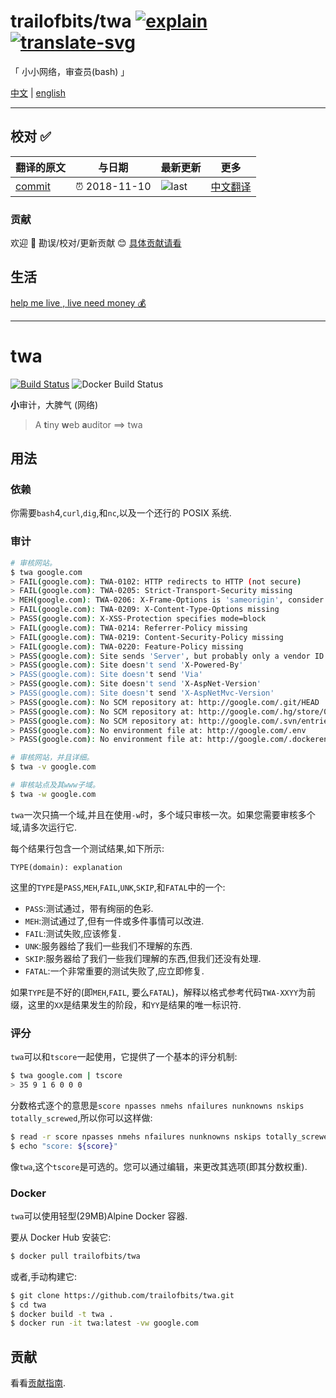 # trailofbits/twa [![explain]][source] [![translate-svg]][translate-list]

<!-- [![size-img]][size] -->

[explain]: http://llever.com/explain.svg
[source]: https://github.com/chinanf-boy/Source-Explain
[translate-svg]: http://llever.com/translate.svg
[translate-list]: https://github.com/chinanf-boy/chinese-translate-list
[size-img]: https://packagephobia.now.sh/badge?p=Name
[size]: https://packagephobia.now.sh/result?p=Name

「 小小网络，审查员(bash) 」

[中文](./readme.md) | [english](https://github.com/trailofbits/twa)

---

## 校对 ✅

<!-- doc-templite START generated -->
<!-- repo = 'trailofbits/twa' -->
<!-- commit = 'dc4151f9b679fa42f09636911a8693329dfee737' -->
<!-- time = '2018-11-10' -->

| 翻译的原文 | 与日期        | 最新更新 | 更多                       |
| ---------- | ------------- | -------- | -------------------------- |
| [commit]   | ⏰ 2018-11-10 | ![last]  | [中文翻译][translate-list] |

[last]: https://img.shields.io/github/last-commit/trailofbits/twa.svg
[commit]: https://github.com/trailofbits/twa/tree/dc4151f9b679fa42f09636911a8693329dfee737

<!-- doc-templite END generated -->

### 贡献

欢迎 👏 勘误/校对/更新贡献 😊 [具体贡献请看](https://github.com/chinanf-boy/chinese-translate-list#贡献)

## 生活

[help me live , live need money 💰](https://github.com/chinanf-boy/live-need-money)

---

# twa

[![Build Status](https://travis-ci.org/trailofbits/twa.svg?branch=master)](https://travis-ci.org/trailofbits/twa)
![Docker Build Status](https://img.shields.io/docker/build/trailofbits/twa.svg)

**小**审计，大脾气 (网络)

> A **t**iny **w**eb **a**uditor ==> twa

## 用法

### 依赖

你需要`bash`4,`curl`,`dig`,和`nc`,以及一个还行的 POSIX 系统.

### 审计

```bash
# 审核网站。
$ twa google.com
> FAIL(google.com): TWA-0102: HTTP redirects to HTTP (not secure)
> FAIL(google.com): TWA-0205: Strict-Transport-Security missing
> MEH(google.com): TWA-0206: X-Frame-Options is 'sameorigin', consider 'deny'
> FAIL(google.com): TWA-0209: X-Content-Type-Options missing
> PASS(google.com): X-XSS-Protection specifies mode=block
> FAIL(google.com): TWA-0214: Referrer-Policy missing
> FAIL(google.com): TWA-0219: Content-Security-Policy missing
> FAIL(google.com): TWA-0220: Feature-Policy missing
> PASS(google.com): Site sends 'Server', but probably only a vendor ID: gws
> PASS(google.com): Site doesn't send 'X-Powered-By'
> PASS(google.com): Site doesn't send 'Via'
> PASS(google.com): Site doesn't send 'X-AspNet-Version'
> PASS(google.com): Site doesn't send 'X-AspNetMvc-Version'
> PASS(google.com): No SCM repository at: http://google.com/.git/HEAD
> PASS(google.com): No SCM repository at: http://google.com/.hg/store/00manifest.i
> PASS(google.com): No SCM repository at: http://google.com/.svn/entries
> PASS(google.com): No environment file at: http://google.com/.env
> PASS(google.com): No environment file at: http://google.com/.dockerenv

# 审核网站，并且详细。
$ twa -v google.com

# 审核站点及其www子域。
$ twa -w google.com
```

`twa`一次只搞一个域,并且在使用`-w`时，多个域只审核一次。如果您需要审核多个域,请多次运行它.

每个结果行包含一个测试结果,如下所示:

```
TYPE(domain): explanation
```

这里的`TYPE`是`PASS`,`MEH`,`FAIL`,`UNK`,`SKIP`,和`FATAL`中的一个:

- `PASS`:测试通过，带有绚丽的色彩.
- `MEH`:测试通过了,但有一件或多件事情可以改进.
- `FAIL`:测试失败,应该修复.
- `UNK`:服务器给了我们一些我们不理解的东西.
- `SKIP`:服务器给了我们一些我们理解的东西,但我们还没有处理.
- `FATAL`:一个非常重要的测试失败了,应立即修复.

如果`TYPE`是不好的(即`MEH`,`FAIL`, 要么`FATAL`)，解释以格式参考代码`TWA-XXYY`为前缀，这里的`XX`是结果发生的阶段，和`YY`是结果的唯一标识符.

### 评分

`twa`可以和`tscore`一起使用，它提供了一个基本的评分机制:

```bash
$ twa google.com | tscore
> 35 9 1 6 0 0 0
```

分数格式逐个的意思是`score npasses nmehs nfailures nunknowns nskips totally_screwed`,所以你可以这样做:

```bash
$ read -r score npasses nmehs nfailures nunknowns nskips totally_screwed < <(twa google.com | tscore)
$ echo "score: ${score}"
```

像`twa`,这个`tscore`是可选的。您可以通过编辑，来更改其选项(即其分数权重).

### Docker

`twa`可以使用轻型(29MB)Alpine Docker 容器.

要从 Docker Hub 安装它:

```bash
$ docker pull trailofbits/twa
```

或者,手动构建它:

```bash
$ git clone https://github.com/trailofbits/twa.git
$ cd twa
$ docker build -t twa .
$ docker run -it twa:latest -vw google.com
```

## 贡献

看看[贡献指南](https://github.com/trailofbits/twa/blob/master/CONTRIBUTING.md).
